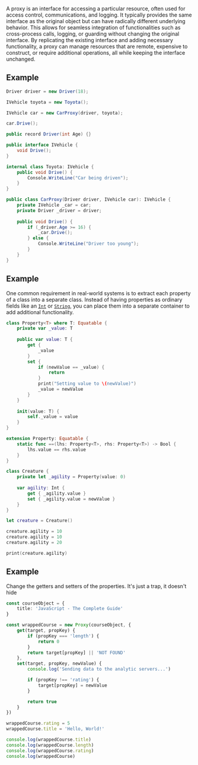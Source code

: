 A proxy is an interface for accessing a particular resource, often used for access control, communications, and logging. It typically provides the same interface as the original object but can have radically different underlying behavior. This allows for seamless integration of functionalities such as cross-process calls, logging, or guarding without changing the original interface. By replicating the existing interface and adding necessary functionality, a proxy can manage resources that are remote, expensive to construct, or require additional operations, all while keeping the interface unchanged.

## Example

```csharp
Driver driver = new Driver(18);

IVehicle toyota = new Toyota();

IVehicle car = new CarProxy(driver, toyota);

car.Drive();

public record Driver(int Age) {}

public interface IVehicle {
    void Drive();
}

internal class Toyota: IVehicle {
    public void Drive() {
        Console.WriteLine("Car being driven");
    }
}

public class CarProxy(Driver driver, IVehicle car): IVehicle {
    private IVehicle _car = car;
    private Driver _driver = driver;
    
    public void Drive() {
        if (_driver.Age >= 16) {
            _car.Drive();
        } else {
            Console.WriteLine("Driver too young");
        }
    }
}
```

## Example

One common requirement in real-world systems is to extract each property of a class into a separate class. Instead of having properties as ordinary fields like an [`Int`](https://developer.apple.com/documentation/swift/int) or [`String`](https://developer.apple.com/documentation/swift/string), you can place them into a separate container to add additional functionality.

```swift
class Property<T> where T: Equatable {
    private var _value: T
    
    public var value: T {
        get {
            _value
        }
        set {
            if (newValue == _value) {
                return
            }
            print("Setting value to \(newValue)")
            _value = newValue
        }
    }
    
    init(value: T) {
        self._value = value
    }
}

extension Property: Equatable {
    static func ==(lhs: Property<T>, rhs: Property<T>) -> Bool {
        lhs.value == rhs.value
    }
}

class Creature {
    private let _agility = Property(value: 0)
    
    var agility: Int {
        get { _agility.value }
        set { _agility.value = newValue }
    }
}

let creature = Creature()

creature.agility = 10
creature.agility = 10
creature.agility = 20

print(creature.agility)
```

## Example

Change the getters and setters of the properties. It's just a trap, it doesn't hide

```ts
const courseObject = { 
    title: 'JavaScript - The Complete Guide' 
}

const wrappedCourse = new Proxy(courseObject, {
    get(target, propKey) { 
        if (propKey === 'length') {
            return 0
        }
        return target[propKey] || 'NOT FOUND'
    },
    set(target, propKey, newValue) {
        console.log('Sending data to the analytic servers...')

        if (propKey !== 'rating') {
            target[propKey] = newValue
        }

        return true
    }
}) 

wrappedCourse.rating = 5
wrappedCourse.title = 'Hello, World!'

console.log(wrappedCourse.title)
console.log(wrappedCourse.length)
console.log(wrappedCourse.rating)
console.log(wrappedCourse)
```